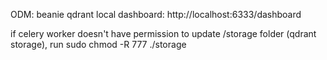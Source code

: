 ODM: beanie
qdrant local dashboard: http://localhost:6333/dashboard


if celery worker doesn't have permission to update /storage folder (qdrant storage), run
sudo chmod -R 777 ./storage
